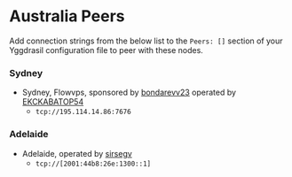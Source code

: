 # Australia Peers

Add connection strings from the below list to the `Peers: []` section of your
Yggdrasil configuration file to peer with these nodes.

### Sydney

* Sydney, Flowvps, sponsored by [bondarevv23](https://github.com/bondarevv23) operated by [EKCKABATOP54](androposhtar1029@gmail.com)
  * `tcp://195.114.14.86:7676`

### Adelaide

* Adelaide, operated by [sirsegv](https://sirsegv.moe/)
  * `tcp://[2001:44b8:26e:1300::1]`

